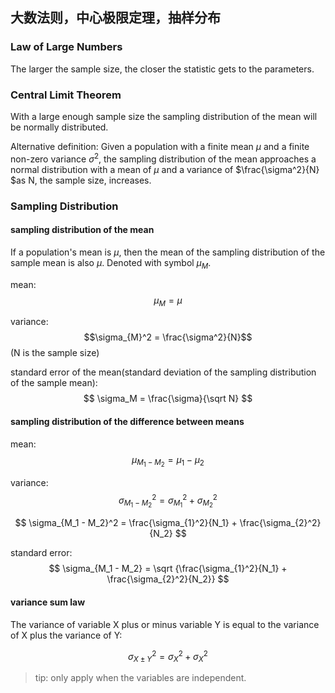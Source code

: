## 大数法则，中心极限定理，抽样分布

### Law of Large Numbers
The larger the sample size, the closer the statistic gets to the parameters.

### Central Limit Theorem
With a large enough sample size the sampling distribution of the mean will be normally distributed.

Alternative definition: Given a population with a finite mean $\mu$ and a finite non-zero variance $\sigma^2$, the sampling distribution of the mean approaches a normal distribution with a mean of $\mu$ and a variance of $\frac{\sigma^2}{N} $as N, the sample size, increases.


### Sampling Distribution
#### sampling distribution of the mean 
If a population's mean is $\mu$, then the mean of the sampling distribution of the sample mean is also $\mu$. Denoted with symbol $\mu_M$.

mean: $$\mu_M = \mu$$

variance: $$\sigma_{M}^2 = \frac{\sigma^2}{N}$$ (N is the sample size)

standard error of the mean(standard deviation of the sampling distribution of the sample mean): $$ \sigma_M = \frac{\sigma}{\sqrt N} $$

#### sampling distribution of the difference between means
mean: $$\mu_{M_1 - M_2} = \mu_1 - \mu_2$$

variance:
$$ \sigma_{M_1 - M_2}^2 = \sigma_{M_1}^2 + \sigma_{M_2}^2 $$


$$ \sigma_{M_1 - M_2}^2 = \frac{\sigma_{1}^2}{N_1} + \frac{\sigma_{2}^2}{N_2} $$

standard error:
$$ \sigma_{M_1 - M_2} = \sqrt {\frac{\sigma_{1}^2}{N_1} + \frac{\sigma_{2}^2}{N_2}} $$

#### variance sum law
The variance of variable X plus or minus variable Y is equal to the variance of X plus the variance of Y:

$$ \sigma_{X\pm Y}^2 = \sigma_X^2 + \sigma_X^2 $$

> tip: only apply when the variables are independent.
